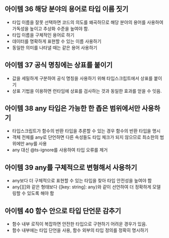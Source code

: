 ## 아이템 36 해당 분야의 용어로 타입 이름 짓기

- 타입 이름을 잘못 선택하면 코드의 의도를 왜곡하므로 해당 분야의 용어를 사용하여 가독성을 높이고 추상화 수준을 높여야 함.
- 타입 이름을 구체적인 용어로 하기
- 데이터를 명확하게 표현할 수 있는 이름 사용하기
- 동일한 의미를 나타낼 때는 같은 용어 사용하기

## 아이템 37 공식 명칭에는 상표를 붙이기

- 값을 세밀하게 구분하여 공식 명칭을 사용하기 위해 타입스크립트에서 상표를 붙이기
- 상표 기법을 이용하면 런타임에 상표를 검사하는 것과 동일한 효과를 얻을 수 잇음.

## 아이템 38 any 타입은 가능한 한 좁은 범위에서만 사용하기

- 타입스크립트가 함수의 반환 타입을 추론할 수 있는 경우 함수의 반환 타입을 명시
- 객체 전체를 any로 단언하면 다른 속성들도 타입 체크가 되지 않으므로 최소한의 범위에만 any를 사용
- any 대신 @ts-ignore를 사용하여 타입 오류를 제거

## 아이템 39 any를 구체적으로 변형해서 사용하기

- any보다 더 구체적으로 표현할 수 있는 타입을 찾아 타입 안전성을 높여야 함
- any[][]와 같은 형태보다 {[key: string]: any}와 같이 선언하여 더 정확하게 모델링할 수 있도록 해야 함

## 아이템 40 함수 안으로 타입 단언문 감추기

- 함수 내부 로직이 복잡하면 안전한 타입으로 구현하기 어려운 경우가 있음.
- 함수 내부에는 타입 단언을 사용, 함수 외부의 타입 정의를 정확히 명시하기
